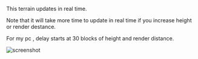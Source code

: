 This terrain updates in real time.

Note that it will take more time to update in real time if you increase height or render destance.

For my pc , delay starts at 30 blocks of height and render distance.

![screenshot](https://github.com/user-attachments/assets/10f98a74-eb03-4f0b-96b2-1014036f83dc)
